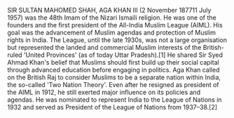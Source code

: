 SIR SULTAN MAHOMED SHAH, AGA KHAN III (2 November 187711 July 1957) was the 48th Imam of the Nizari Ismaili religion. He was one of the founders and the first president of the All-India Muslim League (AIML). His goal was the advancement of Muslim agendas and protection of Muslim rights in India. The League, until the late 1930s, was not a large organisation but represented the landed and commercial Muslim interests of the British-ruled 'United Provinces' (as of today Uttar Pradesh).[1] He shared Sir Syed Ahmad Khan's belief that Muslims should first build up their social capital through advanced education before engaging in politics. Aga Khan called on the British Raj to consider Muslims to be a separate nation within India, the so-called 'Two Nation Theory'. Even after he resigned as president of the AIML in 1912, he still exerted major influence on its policies and agendas. He was nominated to represent India to the League of Nations in 1932 and served as President of the League of Nations from 1937–38.[2]

